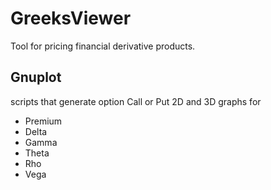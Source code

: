# GreeksViewer
Tool for pricing financial derivative products.

## Gnuplot

scripts that generate option Call or Put 2D and 3D graphs for
- Premium
- Delta
- Gamma
- Theta
- Rho
- Vega

